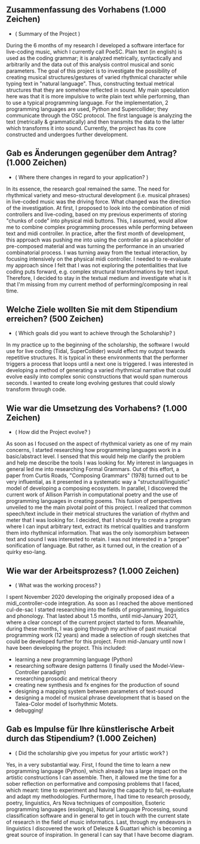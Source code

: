 ## Zusammenfassung des Vorhabens (1.000 Zeichen)
- ( Summary of the Project )

During the 6 months of my research I developed a software interface for live-coding music, which I currently call PoeSC.
Plain text (in english) is used as the coding grammar;  it is analyzed metrically, syntactically and arbitrarily and the data out of this analysis control musical and sonic parameters. 
The goal of this project is to investigate the possibility of creating musical structures/gestures of varied rhythmical character while typing text in "natural language".
Thus, constructing textual metrical structures that they are somehow reflected in sound.
My main speculation here was that it is more impulsive to write plain text while performing, than to use a typical programming language.
For the implementation, 2 programming languages are used, Python and Supercollider; they communicate through the OSC protocol. 
The first language is analyzing the text (metrically & grammatically) and then transmits the data to the latter which transforms it into sound.
Currently, the project has its core constructed and undergoes further development.


## Gab es Änderungen gegenüber dem Antrag? (1.000 Zeichen)  
- ( Where there changes in regard to your application? )

In its essence, the research goal remained the same. 
The need for rhythmical variety and meso-structural development (i.e. musical phrases) in live-coded music was the driving force. 
What changed was the direction of the investigation.
At first, I proposed to look into the combination of midi controllers and live-coding, based on my previous experiments of storing "chunks of code" into physical midi buttons. This, I assumed, would allow me to combine complex programming processes while performing between text and midi controller. In practice, after the first month of development, this approach was pushing me into using the controller as a placeholder of pre-composed material and was turning the performance in an unvaried combinatorial process. I was turning away from the textual interaction, by focusing intensively on the physical midi controller. 
I needed to re-evaluate my approach since I felt that I was not exploring the potentialities that live coding puts forward, e.g. complex structural transformations by text input. 
Therefore, I decided to stay in the textual medium and investigate what is it that I'm missing from my current method of performing/composing in real time.


## Welche Ziele wollten Sie mit dem Stipendium erreichen? (500 Zeichen)
- ( Which goals did you want to achieve through the Scholarship? )

In my practice up to the beginning of the scholarship, the software I would use for live coding (Tidal, SuperCollider) would effect my output towards repetitive structures. It is typical in these environments that the performer triggers a process that loops until a next one is triggered. I was interested in developing a method of generating a varied rhythmical narrative that could evolve easily into complex sonic constructions that would span numerous seconds. I wanted to create long evolving gestures that could slowly transform through code. 


## Wie war die Umsetzung des Vorhabens? (1.000 Zeichen)
- ( How did the Project evolve? )  

As soon as I focused on the aspect of rhythmical variety as one of my main concerns, I started researching how programming languages work in a basic/abstract level. I sensed that this would help me clarify the problem and help me describe the tools I was looking for. My interest in languages in general led me into researching Formal Grammars. Out of this effort, a paper from Curtis Roads, "Composing Grammars" (1978) turned out to be very influential, as it presented in a systematic way a "structural/linguistic" model of developing a composing ecosystem. In parallel, I discovered the current work of Allison Parrish in computational poetry and the use of programming languages in creating poems. This fusion of perspectives unveiled to me the main pivotal point of this project. I realized that common speech/text include in their metrical structures the variation of rhythm and meter that I was looking for. I decided, that I should try to create a program where I can input arbitrary text, extract its metrical qualities and transform them into rhythmical information. That was the only isomorphism between text and sound I was interested to retain. I was not interested in a "proper" sonification of language. But rather, as it turned out, in the creation of a quirky eso-lang.

## Wie war der Arbeitsprozess? (1.000 Zeichen)
- ( What was the working process? )

I spent November 2020 developing the originally proposed idea of a midi_controller-code integration. As soon as I reached the above mentioned cul-de-sac I started researching into the fields of programming, linguistics and phonology. That lasted about 1.5 months, until mid-January 2021, where a clear concept of the current project started to form. Meanwhile, during these months, I was going through my archive of past musical programming work (12 years) and made a selection of rough sketches that could be developed further for this project. From mid-January until now I have been developing the project. This included:
- learning a new programming language (Python) 
- researching software design patterns (I finally used the Model-View-Controller paradigm) 
- researching prosodic and metrical theory
- creating new synthesis and fx engines for the production of sound
- designing a mapping system between parameters of text-sound
- designing a model of musical phrase development that is based on the Talea-Color model of Isorhythmic Motets.  
- debugging!

## Gab es Impulse für Ihre künstlerische Arbeit durch das Stipendium? (1.000 Zeichen)
- ( Did the scholarship give you impetus for your artistic work? )

Yes, in a very substantial way. First, I found the time to learn a new programming language (Python), which already has a large impact on the artistic constructions I can assemble. Then, it allowed me the time for a sober reflection on performative and composing problems that I faced, which meant: time to experiment and having the capacity to fail, re-evaluate and adapt my methodologies. Furthermore, I had time to research prosody, poetry, linguistics, Ars Nova techniques of composition, Esoteric programming languages (esolangs), Natural Language Processing, sound classification software and in general to get in touch with the current state of research in the field of music informatics. Last, through my endeavors in linguistics I discovered the work of Deleuze & Guattari which is becoming a great source of inspiration. In general I can say that I have become diagram.   
